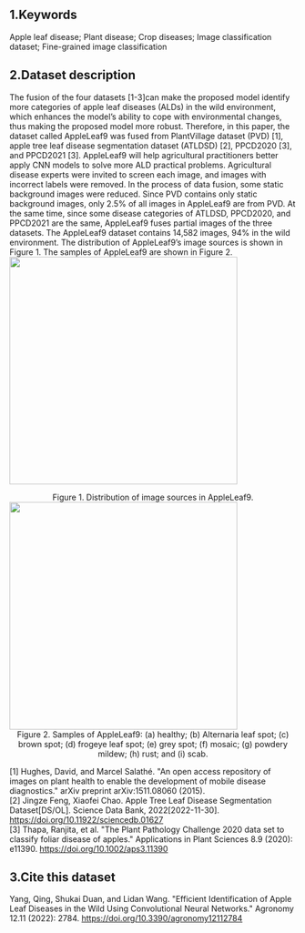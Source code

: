 ## 1.Keywords
Apple leaf disease; Plant disease; Crop diseases; Image classification dataset; Fine-grained image classification

## 2.Dataset description
The fusion of the four datasets [1-3]can make the proposed model identify more categories of apple leaf diseases (ALDs) in the wild environment, which enhances the model’s ability to cope with environmental changes, thus making the proposed model more robust. Therefore, in this paper, the dataset called AppleLeaf9 was fused from PlantVillage dataset (PVD) [1], apple tree leaf disease segmentation dataset (ATLDSD) [2], PPCD2020 [3], and PPCD2021 [3]. AppleLeaf9 will help agricultural practitioners better apply CNN models to solve more ALD practical problems. Agricultural disease experts were invited to screen each image, and images with incorrect labels were removed. In the process of data fusion, some static background images were reduced. Since PVD contains only static background images, only 2.5% of all images in AppleLeaf9 are from PVD. At the same time, since some disease categories of ATLDSD, PPCD2020, and PPCD2021 are the same, AppleLeaf9 fuses partial images of the three datasets. The AppleLeaf9 dataset contains 14,582 images, 94% in the wild environment. The distribution of AppleLeaf9’s image sources is shown in Figure 1. The samples of AppleLeaf9 are shown in Figure 2.  
<image src="./Figure 1.jpg" width="400" height="400">

<center>Figure 1. Distribution of image sources in AppleLeaf9.</center>

<image src="./Figure 2.jpg" width="400" height="400">
<center>Figure 2. Samples of AppleLeaf9: (a) healthy; (b) Alternaria leaf spot; (c) brown spot; (d) frogeye leaf spot; (e) grey spot; (f) mosaic; (g) powdery mildew; (h) rust; and (i) scab.</center>

[1] Hughes, David, and Marcel Salathé. "An open access repository of images on plant health to enable the development of mobile disease diagnostics." arXiv preprint arXiv:1511.08060 (2015).      
[2] Jingze Feng, Xiaofei Chao. Apple Tree Leaf Disease Segmentation Dataset[DS/OL]. Science Data Bank, 2022[2022-11-30]. https://doi.org/10.11922/sciencedb.01627   
[3] Thapa, Ranjita, et al. "The Plant Pathology Challenge 2020 data set to classify foliar disease of apples." Applications in Plant Sciences 8.9 (2020): e11390. https://doi.org/10.1002/aps3.11390

## 3.Cite this dataset
Yang, Qing, Shukai Duan, and Lidan Wang. "Efficient Identification of Apple Leaf Diseases in the Wild Using Convolutional Neural Networks." Agronomy 12.11 (2022): 2784. https://doi.org/10.3390/agronomy12112784

